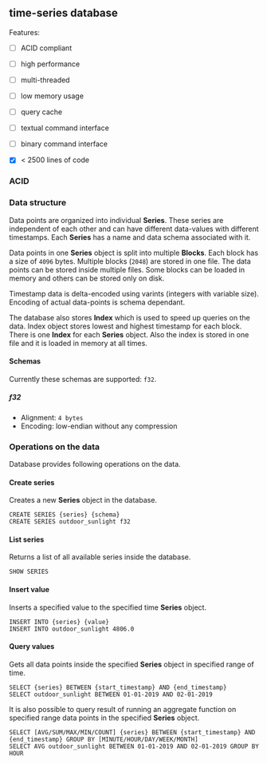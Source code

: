 time-series database
---------------------

Features:
- [ ] ACID compliant
- [ ] high performance
- [ ] multi-threaded
- [ ] low memory usage
- [ ] query cache
- [ ] textual command interface
- [ ] binary command interface
- [x] < 2500 lines of code


### ACID

### Data structure

Data points are organized into individual **Series**. These series are independent 
of each other and can have different data-values with different timestamps. Each
**Series** has a name and data schema associated with it.

Data points in one **Series** object is split into multiple **Blocks**. Each block
has a size of `4096` bytes. Multiple blocks (`2048`) are stored in one file. The
data points can be stored inside multiple files. Some blocks can be loaded in memory
and others can be stored only on disk. 

Timestamp data is delta-encoded using varints (integers with variable size). Encoding 
of actual data-points is schema dependant.

The database also stores **Index** which is used to speed up queries on the data. Index
object stores lowest and highest timestamp for each block. There is one **Index** for each
**Series** object. Also the index is stored in one file and it is loaded in memory at all
times.

#### Schemas

Currently these schemas are supported: `f32`.

##### f32

- Alignment: `4 bytes`
- Encoding: low-endian without any compression


### Operations on the data

Database provides following operations on the data.

#### Create series

Creates a new **Series** object in the database.

```
CREATE SERIES {series} {schema}
CREATE SERIES outdoor_sunlight f32
```

#### List series

Returns a list of all available series inside the database.

```
SHOW SERIES
```

#### Insert value

Inserts a specified value to the specified time **Series** object.

```
INSERT INTO {series} {value}
INSERT INTO outdoor_sunlight 4806.0
```

#### Query values

Gets all data points inside the specified **Series** object in specified range of time.

```
SELECT {series} BETWEEN {start_timestamp} AND {end_timestamp}
SELECT outdoor_sunlight BETWEEN 01-01-2019 AND 02-01-2019
```

It is also possible to query result of running an aggregate function on specified range data points in the specified **Series** object.

```
SELECT [AVG/SUM/MAX/MIN/COUNT] {series} BETWEEN {start_timestamp} AND {end_timestamp} GROUP BY [MINUTE/HOUR/DAY/WEEK/MONTH]
SELECT AVG outdoor_sunlight BETWEEN 01-01-2019 AND 02-01-2019 GROUP BY HOUR
```
